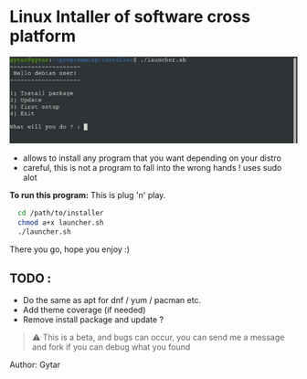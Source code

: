 # Linux Intaller of software cross platform

![screen installer](ressources/screen-installer.png)

- allows to install any program that you want depending on your distro
- careful, this is not a program to fall into the wrong hands ! uses sudo alot

**To run this program:** This is plug 'n' play.

```bash
  cd /path/to/installer
  chmod a+x launcher.sh
  ./launcher.sh
```

There you go, hope you enjoy :)

## TODO :

- Do the same as apt for dnf / yum / pacman etc.
- Add theme coverage (if needed)
- Remove install package and update ?

> :warning: This is a beta, and bugs can occur, you can send me a message and fork if you can debug what you found

Author: Gytar
